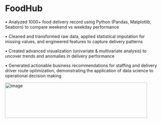 # FoodHub
•	Analyzed 1000+ food delivery record using Python (Pandas, Matplotlib, Seaborn) to compare weekend vs weekday performance

•	Cleaned and transformed raw data, applied statistical imputation for missing values, and engineered features to capture delivery patterns

•	Created advanced visualization (univariate & multivariate analysis) to uncover trends and anomalies in delivery performance

•	Generated actionable business recommendations for staffing and delivery driver route optimization, demonstrating the application of data science to operational decision making

 <img width="468" height="117" alt="image" src="https://github.com/user-attachments/assets/70a3e710-818c-428d-be1f-9112d6ceadb6" />
